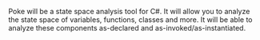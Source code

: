 Poke will be a state space analysis tool for C#. It will allow you to analyze the state space of variables, functions, classes and more. It will be able to analyze these components as-declared and as-invoked/as-instantiated.